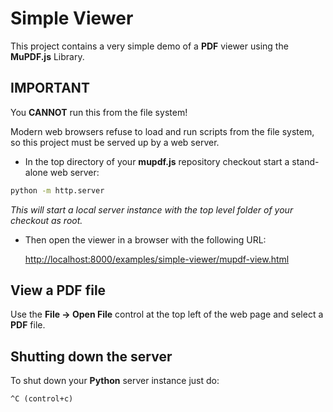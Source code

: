 # Simple Viewer


This project contains a very simple demo of a **PDF** viewer using the **MuPDF.js** Library.

## IMPORTANT

You **CANNOT** run this from the file system!

Modern web browsers refuse to load and run scripts from the file system, so
this project must be served up by a web server.

- In the top directory of your **mupdf.js** repository checkout start a stand-alone web server:

```bash
python -m http.server
```

*This will start a local server instance with the top level folder of your checkout as root.*


- Then open the viewer in a browser with the following URL:

	[http://localhost:8000/examples/simple-viewer/mupdf-view.html](http://localhost:8000/examples/simple-viewer/mupdf-view.html)


## View a PDF file

Use the **File -> Open File** control at the top left of the web page and select a **PDF** file.


## Shutting down the server

To shut down your **Python** server instance just do:

	^C (control+c)
